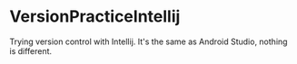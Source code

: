 # VersionPracticeIntellij
Trying version control with Intellij.
It's the same as Android Studio, nothing is different.
